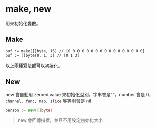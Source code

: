 # make, new

用來初始化變數。

## Make

```text
buf := make([]byte, 16) // [0 0 0 0 0 0 0 0 0 0 0 0 0 0 0 0 0]
buf := []byte{0, 1, 3} // [0 1 3]
```

以上兩種寫法都可以初始化。

## New

new 會自動用 zeroed value 來初始化型別，字串會是""，number 會是 0，`channel, func, map, slice` 等等則會是 nil

```go
person := new([]byte)
```

> new 會回傳指標，並且不用設定初始化大小

